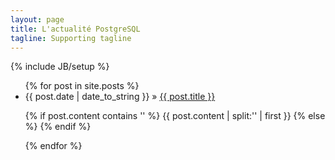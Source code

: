 ```yaml
---
layout: page
title: L'actualité PostgreSQL 
tagline: Supporting tagline
---
```

{% include JB/setup %}

<ul class="posts">
  {% for post in site.posts %}
    <li><span>{{ post.date | date_to_string }}</span> &raquo; <a href="{{ BASE_PATH }}{{ post.url }}">{{ post.title }}</a></li>
    <p>
	{% if post.content contains '<!--more-->' %}
    		{{ post.content | split:'<!--more-->' | first }}
	{% else %}
    		<!-- Case for when no excerpt is defined -->
	{% endif %}
    </p>
  {% endfor %}
</ul>



